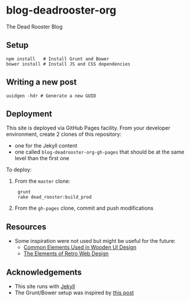 # blog-deadrooster-org

The Dead Rooster Blog

## Setup

    npm install   # Install Grunt and Bower
    bower install # Install JS and CSS dependencies

## Writing a new post

    uuidgen -hdr # Generate a new GUID

## Deployment

This site is deployed via GitHub Pages facility. From your developer environment, create 2 clones of this
repository:

- one for the Jekyll content
- one called `blog-deadrooster-org-gh-pages` that should be at the same level than the first one

To deploy:

1. From the `master` clone:

        grunt
        rake dead_rooster:build_prod

2. From the `gh-pages` clone, commit and push modifications

## Resources

- Some inspiration were not used but might be useful for the future:
    - [Common Elements Used in Wooden UI Design](http://www.webdesignerdepot.com/2011/03/common-elements-used-in-wooden-ui-design/)
    - [The Elements of Retro Web Design](http://www.webdesignerdepot.com/2011/01/the-elements-of-retro-web-design/)

## Acknowledgements

- This site runs with [Jekyll](http://jekyllrb.com/)
- The Grunt/Bower setup was inspired by [this post](http://www.pletscher.org/blog/2013/05/27/website.html)
